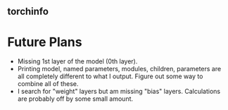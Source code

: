 ## torchinfo

# Future Plans
- Missing 1st layer of the model (0th layer).
- Printing model, named parameters, modules, children, parameters are all completely different to what I output. Figure out some way to combine all of these.
- I search for "weight" layers but am missing "bias" layers. Calculations are probably off by some small amount.
